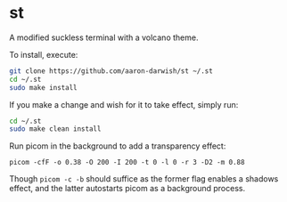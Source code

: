 # st
A modified suckless terminal with a volcano theme.

To install, execute:
```bash
git clone https://github.com/aaron-darwish/st ~/.st
cd ~/.st
sudo make install
```
If you make a change and wish for it to take effect, simply run:
```bash
cd ~/.st
sudo make clean install
```

Run picom in the background to add a transparency effect:
```console
picom -cfF -o 0.38 -O 200 -I 200 -t 0 -l 0 -r 3 -D2 -m 0.88
```
Though `picom -c -b` should suffice as the former flag enables a shadows effect, and the latter autostarts picom as a background process.
